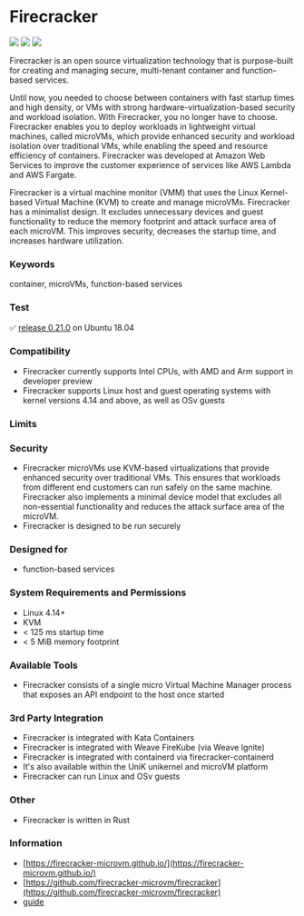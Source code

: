 # Firecracker
<img src="https://img.shields.io/github/stars/hpc/charliecloud">
<img src="https://img.shields.io/github/forks/hpc/charliecloud">
<img src="https://img.shields.io/github/issues/hpc/charliecloud">

Firecracker is an open source virtualization technology that is purpose-built for creating and managing secure, multi-tenant container and function-based services.

Until now, you needed to choose between containers with fast startup times and high density, or VMs with strong hardware-virtualization-based security and workload isolation. With Firecracker, you no longer have to choose. Firecracker enables you to deploy workloads in lightweight virtual machines, called microVMs, which provide enhanced security and workload isolation over traditional VMs, while enabling the speed and resource efficiency of containers. Firecracker was developed at Amazon Web Services to improve the customer experience of services like AWS Lambda and AWS Fargate.

Firecracker is a virtual machine monitor (VMM) that uses the Linux Kernel-based Virtual Machine (KVM) to create and manage microVMs. Firecracker has a minimalist design. It excludes unnecessary devices and guest functionality to reduce the memory footprint and attack surface area of each microVM. This improves security, decreases the startup time, and increases hardware utilization. 


### Keywords
container, microVMs, function-based services

### Test
✅ [release 0.21.0](https://github.com/firecracker-microvm/firecracker/releases/tag/v0.21.0) on Ubuntu 18.04

### Compatibility
- Firecracker currently supports Intel CPUs, with AMD and Arm support in developer preview
- Firecracker supports Linux host and guest operating systems with kernel versions 4.14 and above, as well as OSv guests

### Limits

### Security
- Firecracker microVMs use KVM-based virtualizations that provide enhanced security over traditional VMs. This ensures that workloads from different end customers can run safely on the same machine. Firecracker also implements a minimal device model that excludes all non-essential functionality and reduces the attack surface area of the microVM.
- Firecracker is designed to be run securely

### Designed for
- function-based services

### System Requirements and Permissions
- Linux 4.14+
- KVM
- < 125 ms startup time
- < 5 MiB memory footprint

### Available Tools
- Firecracker consists of a single micro Virtual Machine Manager process that exposes an API endpoint to the host once started

### 3rd Party Integration
- Firecracker is integrated with Kata Containers
- Firecracker is integrated with Weave FireKube (via Weave Ignite)
- Firecracker is integrated with containerd via firecracker-containerd
- It's also available within the UniK unikernel and microVM platform
- Firecracker can run Linux and OSv guests

### Other
- Firecracker is written in Rust

### Information
- [https://firecracker-microvm.github.io/](https://firecracker-microvm.github.io/)
- [https://github.com/firecracker-microvm/firecracker](https://github.com/firecracker-microvm/firecracker)
- [guide](https://github.com/firecracker-microvm/firecracker/blob/master/docs/getting-started.md)